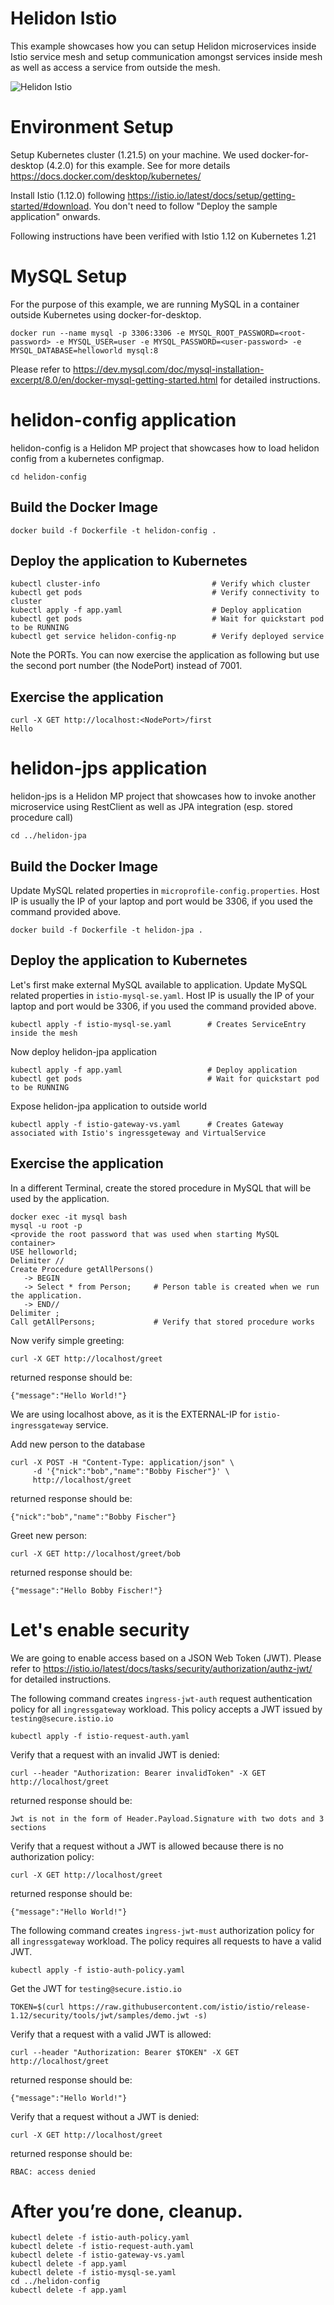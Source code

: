 # Helidon Istio

This example showcases how you can setup Helidon microservices inside Istio service mesh and setup communication amongst services inside mesh as well as access a service from outside the mesh.

![Helidon Istio](helidon-istio.png?raw=true "Helidon Istio")

# Environment Setup

Setup Kubernetes cluster (1.21.5) on your machine. We used docker-for-desktop (4.2.0) for this example. See for more details https://docs.docker.com/desktop/kubernetes/

Install Istio (1.12.0) following https://istio.io/latest/docs/setup/getting-started/#download. You don't need to follow "Deploy the sample application" onwards.

Following instructions have been verified with Istio 1.12 on Kubernetes 1.21

# MySQL Setup

For the purpose of this example, we are running MySQL in a container outside Kubernetes using docker-for-desktop.

```
docker run --name mysql -p 3306:3306 -e MYSQL_ROOT_PASSWORD=<root-password> -e MYSQL_USER=user -e MYSQL_PASSWORD=<user-password> -e MYSQL_DATABASE=helloworld mysql:8
```

Please refer to https://dev.mysql.com/doc/mysql-installation-excerpt/8.0/en/docker-mysql-getting-started.html for detailed instructions.

# helidon-config application

helidon-config is a Helidon MP project that showcases how to load helidon config from a kubernetes configmap.

```
cd helidon-config
```

## Build the Docker Image

```
docker build -f Dockerfile -t helidon-config .
```

## Deploy the application to Kubernetes

```
kubectl cluster-info                         # Verify which cluster
kubectl get pods                             # Verify connectivity to cluster
kubectl apply -f app.yaml                    # Deploy application
kubectl get pods                             # Wait for quickstart pod to be RUNNING
kubectl get service helidon-config-np        # Verify deployed service
```

Note the PORTs. You can now exercise the application as following but use the second
port number (the NodePort) instead of 7001.

## Exercise the application

```
curl -X GET http://localhost:<NodePort>/first
Hello
```

# helidon-jps application

helidon-jps is a Helidon MP project that showcases how to invoke another microservice using RestClient as well as JPA integration (esp. stored procedure call)

```
cd ../helidon-jpa
```

## Build the Docker Image

Update MySQL related properties in `microprofile-config.properties`. Host IP is usually the IP of your laptop and port would be 3306, if you used the command provided above.

```
docker build -f Dockerfile -t helidon-jpa .
```

## Deploy the application to Kubernetes

Let's first make external MySQL available to application. Update MySQL related properties in `istio-mysql-se.yaml`. Host IP is usually the IP of your laptop and port would be 3306, if you used the command provided above.

```
kubectl apply -f istio-mysql-se.yaml        # Creates ServiceEntry inside the mesh
```

Now deploy helidon-jpa application
```
kubectl apply -f app.yaml                   # Deploy application
kubectl get pods                            # Wait for quickstart pod to be RUNNING
```

Expose helidon-jpa application to outside world
```
kubectl apply -f istio-gateway-vs.yaml      # Creates Gateway associated with Istio's ingressgeteway and VirtualService
```

## Exercise the application

In a different Terminal, create the stored procedure in MySQL that will be used by the application.
```
docker exec -it mysql bash
mysql -u root -p
<provide the root password that was used when starting MySQL container>
USE helloworld;
Delimiter //
Create Procedure getAllPersons()
   -> BEGIN
   -> Select * from Person;     # Person table is created when we run the application.
   -> END//
Delimiter ;
Call getAllPersons;             # Verify that stored procedure works
```

Now verify simple greeting:
```
curl -X GET http://localhost/greet
```
returned response should be:
```
{"message":"Hello World!"}
```
We are using localhost above, as it is the EXTERNAL-IP for `istio-ingressgateway` service.

Add new person to the database
```
curl -X POST -H "Content-Type: application/json" \
     -d '{"nick":"bob","name":"Bobby Fischer"}' \
     http://localhost/greet
```
returned response should be:
```
{"nick":"bob","name":"Bobby Fischer"}
```

Greet new person:
```
curl -X GET http://localhost/greet/bob
```
returned response should be:
```
{"message":"Hello Bobby Fischer!"}
```

# Let's enable security

We are going to enable access based on a JSON Web Token (JWT). Please refer to https://istio.io/latest/docs/tasks/security/authorization/authz-jwt/ for detailed instructions.

The following command creates `ingress-jwt-auth` request authentication policy for all `ingressgateway` workload. This policy accepts a JWT issued by `testing@secure.istio.io`
```
kubectl apply -f istio-request-auth.yaml 
```

Verify that a request with an invalid JWT is denied:
```
curl --header "Authorization: Bearer invalidToken" -X GET http://localhost/greet
```
returned response should be:
```
Jwt is not in the form of Header.Payload.Signature with two dots and 3 sections
```

Verify that a request without a JWT is allowed because there is no authorization policy:
```
curl -X GET http://localhost/greet
```
returned response should be:
```
{"message":"Hello World!"}
```

The following command creates `ingress-jwt-must` authorization policy for all `ingressgateway` workload. The policy requires all requests to have a valid JWT.
```
kubectl apply -f istio-auth-policy.yaml 
```

Get the JWT for `testing@secure.istio.io`
```
TOKEN=$(curl https://raw.githubusercontent.com/istio/istio/release-1.12/security/tools/jwt/samples/demo.jwt -s)
```

Verify that a request with a valid JWT is allowed:
```
curl --header "Authorization: Bearer $TOKEN" -X GET http://localhost/greet
```
returned response should be:
```
{"message":"Hello World!"}
```

Verify that a request without a JWT is denied:
```
curl -X GET http://localhost/greet
```
returned response should be:
```
RBAC: access denied
```

# After you’re done, cleanup.

```
kubectl delete -f istio-auth-policy.yaml 
kubectl delete -f istio-request-auth.yaml 
kubectl delete -f istio-gateway-vs.yaml
kubectl delete -f app.yaml
kubectl delete -f istio-mysql-se.yaml
cd ../helidon-config
kubectl delete -f app.yaml
```
